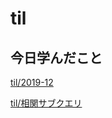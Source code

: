 # til

## 今日学んだこと

[til/2019\-12](https://github.com/tokiohamamatsu/til/blob/master/tir/2019-12.md/#24)

[til/相関サブクエリ](https://github.com/tokiohamamatsu/til/blob/master/SQL/%E7%9B%B8%E9%96%A2%E3%82%B5%E3%83%96%E3%82%AF%E3%82%A8%E3%83%AA.md)